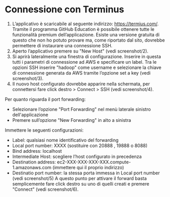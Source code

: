 # Connessione con Terminus

1. L’applicativo è scaricabile al seguente indirizzo: https://termius.com/. Tramite il programma GitHub Education è possibile ottenere tutte le funzionalità premium dell’applicazione. Esiste una versione gratuita di questo che non ho potuto provare ma, come riportato dal sito, dovrebbe permettere di instaurare una connessione SSH.
2. Aperto l’applicativo premere su "New Host" (vedi screenshot/2).
3. Si aprirà lateralmente una finestra di configurazione. Inserire in questa tutti i parametri di connessione ad AWS e specificare un label. Tra le opzioni SSH inserire "hadoop" come username e selezionare la chiave di connessione generata da AWS tramite l’opzione set a key (vedi screenshot/3).
4. Il nuovo host configurato dovrebbe apparire nella schermata, per connettersi fare click destro > Connect > SSH  (vedi screenshot/4). 

Per quanto riguarda il port forwarding: 
  - Selezionare l’opzione "Port Forwarding" nel menù laterale sinistro dell'applicazione
  - Premere sull’opzione "New Forwarding" in alto a sinistra
  
Immettere le seguenti configurazioni: 
  - Label: qualsiasi nome identificativo del forwarding
  - Local port number: XXXX (sostituire con 20888 , 19888 o 8088)
  - Bind address: localhost
  - Intermediate Host: scegliere l’host configurato in precedenza 
  - Destination address: ec2-XXX-XXX-XXX-XXX.compute-1.amazonaws.com (immettere qui il proprio indirizzo)
  - Destinatio port number: la stessa porta immessa in Local port number (vedi screenshot/5)
A questo punto per attivare il forward basta semplicemente fare click destro su uno di quelli creati e premere "Connect" (vedi screenshot/6).

